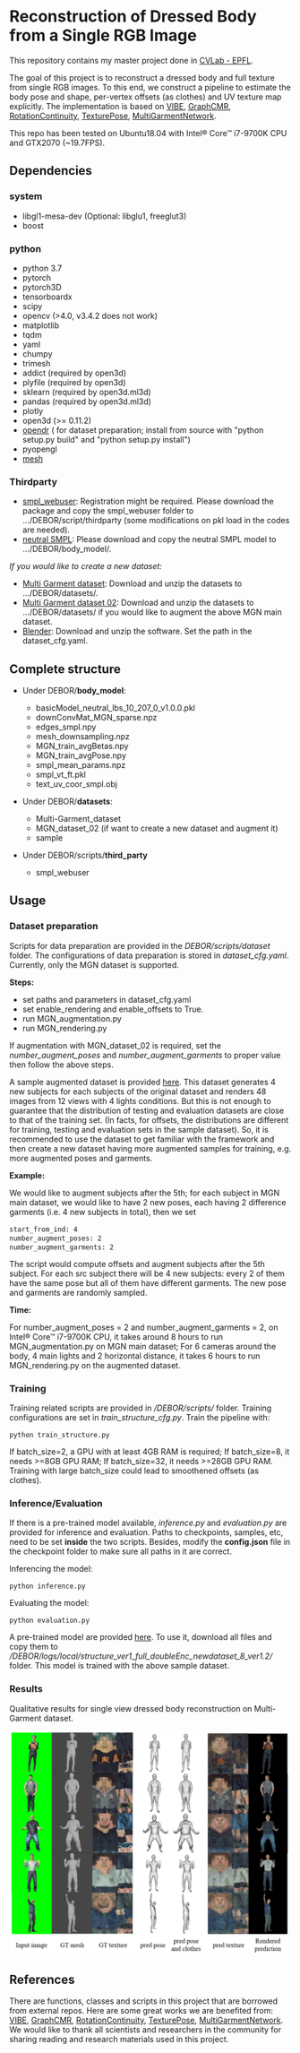 # Reconstruction of Dressed Body from a Single RGB Image
This repository contains my master project done in [CVLab - EPFL](https://www.epfl.ch/labs/cvlab/).

The goal of this project is to reconstruct a dressed body and full texture from single RGB images.
To this end, we construct a pipeline to estimate the body pose and shape, per-vertex offsets
(as clothes) and UV texture map explicitly. The implementation is based on [VIBE](https://github.com/mkocabas/VIBE), [GraphCMR](https://github.com/nkolot/GraphCMR), [RotationContinuity](https://github.com/papagina/RotationContinuity), [
TexturePose](https://github.com/geopavlakos/TexturePose), [MultiGarmentNetwork](https://github.com/bharat-b7/MultiGarmentNetwork). 

This repo has been tested on Ubuntu18.04 with Intel® Core™ i7-9700K CPU and GTX2070 (~19.7FPS).

## Dependencies
### system
- libgl1-mesa-dev (Optional: libglu1, freeglut3)
- boost
### python
- python 3.7
- pytorch
- pytorch3D
- tensorboardx
- scipy
- opencv (>4.0, v3.4.2 does not work)
- matplotlib
- tqdm
- yaml
- chumpy
- trimesh
- addict  (required by open3d)
- plyfile (required by open3d)
- sklearn (required by open3d.ml3d)
- pandas  (required by open3d.ml3d)
- plotly
- open3d  (>= 0.11.2)
- [opendr](https://github.com/mattloper/opendr)  ( for dataset preparation; install from source with "python setup.py build" and "python setup.py install")
- pyopengl
- [mesh](https://github.com/MPI-IS/mesh)

### Thirdparty
- [smpl_webuser](http://smpl.is.tue.mpg.de): Registration might be required. Please download the package and copy the smpl_webuser folder to .../DEBOR/script/thirdparty (some modifications on pkl load in the codes are needed).
- [neutral SMPL](https://github.com/classner/up/blob/master/models/3D/basicModel_neutral_lbs_10_207_0_v1.0.0.pkl): Please download and copy the neutral SMPL model to .../DEBOR/body_model/.

*If you would like to create a new dataset:*

- [Multi Garment dataset](https://datasets.d2.mpi-inf.mpg.de/MultiGarmentNetwork/Multi-Garmentdataset.zip): Download and unzip the datasets to .../DEBOR/datasets/.
- [Multi Garment dataset 02](https://datasets.d2.mpi-inf.mpg.de/MultiGarmentNetwork/Multi-Garmentdataset_02.zip): Download and unzip the datasets to .../DEBOR/datasets/ if you would like to augment the above MGN main dataset.
- [Blender](https://www.blender.org/download/Blender2.91/blender-2.91.2-linux64.tar.xz/): Download and unzip the software. Set the path in the dataset_cfg.yaml. 

## Complete structure 
- Under DEBOR/**body_model**:
	- basicModel_neutral_lbs_10_207_0_v1.0.0.pkl
	- downConvMat_MGN_sparse.npz
	- edges_smpl.npy
	- mesh_downsampling.npz
	- MGN_train_avgBetas.npy
	- MGN_train_avgPose.npy
	- smpl_mean_params.npz
	- smpl_vt_ft.pkl
	- text_uv_coor_smpl.obj

- Under DEBOR/**datasets**:
	- Multi-Garment_dataset
	- MGN_dataset_02 (if want to create a new dataset and augment it)
	- sample
- Under DEBOR/scripts/**third_party**
    - smpl_webuser

## Usage
### Dataset preparation
Scripts for data preparation are provided in the *DEBOR/scripts/dataset* folder. The configurations of data preparation is stored in *dataset_cfg.yaml*. Currently, only the MGN dataset is supported.

**Steps:**
- set paths and parameters in dataset_cfg.yaml
- set enable_rendering and enable_offsets to True. 
- run MGN_augmentation.py
- run MGN_rendering.py

If augmentation with MGN_dataset_02 is required, set the *number_augment_poses* and *number_augment_garments* to proper value then follow the above steps. 

A sample augmented dataset is provided [here](https://drive.google.com/file/d/18xbbIQSOkmyq3ieNABQeiKK8mNy6vEQo/view?usp=sharing). This dataset generates 4 new subjects for each subjects of the original dataset and renders 48 images from 12 views with 4 lights conditions. But this is not enough to guarantee that the distribution of testing and evaluation datasets are close to that of the training set. (In facts, for offsets, the distributions are different for training, testing and evaluation sets in the sample dataset). So, it is recommended to use the dataset to get familiar with the framework and then create a new dataset having more augmented samples for training, e.g. more augmented poses and garments.

**Example:**

We would like to augment subjects after the 5th; for each subject in MGN main dataset, we would like to have 2 new poses, each having 2 difference garments (i.e. 4 new subjects in total), then we set
```
start_from_ind: 4
number_augment_poses: 2
number_augment_garments: 2
```
The script would compute offsets and augment subjects after the 5th subject. For each src subject there will be 4 new subjects: every 2 of them have the same pose but all of them have different garments. The new pose and garments are randomly sampled.

**Time:**

For number_augment_poses = 2 and number_augment_garments = 2, on Intel® Core™ i7-9700K CPU, it takes around 8 hours to run MGN_augmentation.py on MGN main dataset; For 6 cameras around the body, 4 main lights and 2 horizontal distance, it takes 6 hours to run MGN_rendering.py on the augmented dataset.

### Training
Training related scripts are provided in */DEBOR/scripts/* folder. Training configurations are set in *train_structure_cfg.py*. Train the pipeline with:

```
python train_structure.py 
```
If batch_size=2, a GPU with at least 4GB RAM is required; If batch_size=8, it needs >=8GB GPU RAM; If batch_size=32, it needs >=28GB GPU RAM. Training with large batch_size could lead to smoothened offsets (as clothes).

### Inference/Evaluation
If there is a pre-trained model available, *inference.py* and *evaluation.py* are provided for inference and evaluation. Paths to checkpoints, samples, etc, need to be set **inside** the two scripts. Besides, modify the **config.json** file in the checkpoint folder to make sure all paths in it are correct.

Inferencing the model:
```
python inference.py
```

Evaluating the model:
```
python evaluation.py
```
A pre-trained model are provided [here](https://drive.google.com/file/d/1XY-jdVoOiKlYOJ2NHEWV5-7kyvAhYHoT/view?usp=sharing). To use it, download all files and copy them to */DEBOR/logs/local/structure_ver1_full_doubleEnc_newdataset_8_ver1.2/* folder. This model is trained with the above sample dataset.

### Results
Qualitative results for single view dressed body reconstruction on Multi-Garment dataset.

<img src="img/results_qualit.png" width="500">

## References
There are functions, classes and scripts in this project that are borrowed from external repos. Here are some great works we are benefited from: [VIBE](https://github.com/mkocabas/VIBE), [GraphCMR](https://github.com/nkolot/GraphCMR), [RotationContinuity](https://github.com/papagina/RotationContinuity), [
TexturePose](https://github.com/geopavlakos/TexturePose), [MultiGarmentNetwork](https://github.com/bharat-b7/MultiGarmentNetwork). We would  like  to  thank all scientists and researchers in the community for sharing reading and research materials used in this project. 
